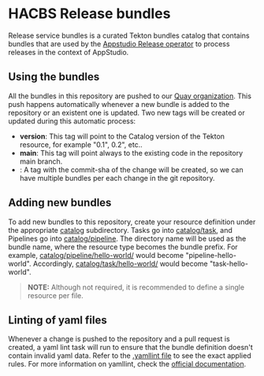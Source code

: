 # HACBS Release bundles

Release service bundles is a curated Tekton bundles catalog that contains bundles that are used by the
[Appstudio Release operator](https://github.com/redhat-appstudio/release-service) to process releases in the context of
AppStudio.

## Using the bundles

All the bundles in this repository are pushed to our [Quay organization](https://quay.io/organization/hacbs-release).
This push happens automatically whenever a new bundle is added to the repository or an existent one is updated. Two new
tags will be created or updated during this automatic process:

* **version**: This tag will point to the Catalog version of the Tekton resource, for example "0.1", 0.2", etc..
* **main**: This tag will point always to the existing code in the repository main branch.
* **<commit-sha>**: A tag with the commit-sha of the change will be created, so we can have multiple bundles per each
change in the git repository.

## Adding new bundles

To add new bundles to this repository, create your resource definition under the appropriate [catalog](catalog)
subdirectory. Tasks go into [catalog/task](catalog/task), and Pipelines go into [catalog/pipeline](catalog/pipeline).
The directory name will be used as the bundle name, where the resource type becomes the bundle prefix.
For example, [catalog/pipeline/hello-world/](catalog/pipeline/hello-world/) would become "pipeline-hello-world".
Accordingly, [catalog/task/hello-world/](catalog/task/hello-world/) would become "task-hello-world".

> **NOTE:** Although not required, it is recommended to define a single resource per file.

## Linting of yaml files

Whenever a change is pushed to the repository and a pull request is created, a yaml lint task will run to ensure that the
bundle definition doesn't contain invalid yaml data. Refer to the [.yamllint file](.yamllint) to see the exact applied
rules. For more information on yamllint, check the [official documentation](https://yamllint.readthedocs.io/en/stable).
